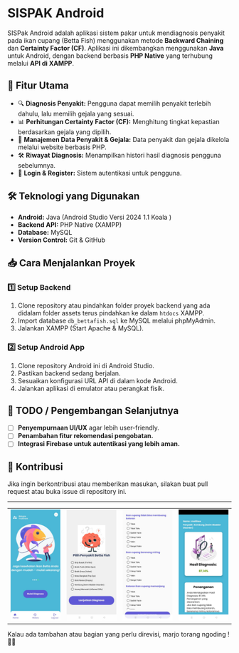 # SISPAK Android

SISPak Android adalah aplikasi sistem pakar untuk mendiagnosis penyakit pada ikan cupang (Betta Fish) menggunakan metode **Backward Chaining** dan **Certainty Factor (CF)**. Aplikasi ini dikembangkan menggunakan **Java** untuk Android, dengan backend berbasis **PHP Native** yang terhubung melalui **API di XAMPP**.

## 📌 Fitur Utama
- 🔍 **Diagnosis Penyakit:** Pengguna dapat memilih penyakit terlebih dahulu, lalu memilih gejala yang sesuai.
- 📊 **Perhitungan Certainty Factor (CF):** Menghitung tingkat kepastian berdasarkan gejala yang dipilih.
- 📂 **Manajemen Data Penyakit & Gejala:** Data penyakit dan gejala dikelola melalui website berbasis PHP.
- 🛠 **Riwayat Diagnosis:** Menampilkan histori hasil diagnosis pengguna sebelumnya.
- 🔑 **Login & Register:** Sistem autentikasi untuk pengguna.

## 🛠 Teknologi yang Digunakan
- **Android:** Java (Android Studio Versi 2024 1.1 Koala )
- **Backend API:** PHP Native (XAMPP)
- **Database:** MySQL
- **Version Control:** Git & GitHub

## 📥 Cara Menjalankan Proyek
### 1️⃣ **Setup Backend**
1. Clone repository atau pindahkan folder proyek backend yang ada didalam folder assets terus pindahkan ke dalam `htdocs` XAMPP.
2. Import database `db_bettafish.sql` ke MySQL melalui phpMyAdmin.
3. Jalankan XAMPP (Start Apache & MySQL).

### 2️⃣ **Setup Android App**
1. Clone repository Android ini di Android Studio.
2. Pastikan backend sedang berjalan.
3. Sesuaikan konfigurasi URL API di dalam kode Android.
4. Jalankan aplikasi di emulator atau perangkat fisik.

## 📌 TODO / Pengembangan Selanjutnya
- [ ] **Penyempurnaan UI/UX** agar lebih user-friendly.
- [ ] **Penambahan fitur rekomendasi pengobatan.**
- [ ] **Integrasi Firebase untuk autentikasi yang lebih aman.**

## 🤝 Kontribusi
Jika ingin berkontribusi atau memberikan masukan, silakan buat pull request atau buka issue di repository ini.  

---
<table>
  <tr>
    <td><img src="https://raw.githubusercontent.com/Metyu5/sispak-android/main/Beranda.jpg" width="200"></td>
    <td><img src="https://raw.githubusercontent.com/Metyu5/sispak-android/main/Pilih.jpg" width="200"></td>
    <td><img src="https://raw.githubusercontent.com/Metyu5/sispak-android/main/Pilih%20Gejala.jpg" width="200"></td>
    <td><img src="https://raw.githubusercontent.com/Metyu5/sispak-android/main/Hasil%20Diagnosa.jpg" width="200"></td>
  </tr>
</table>




Kalau ada tambahan atau bagian yang perlu direvisi, marjo torang ngoding ! 🚀🔥

